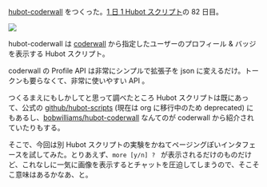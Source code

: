 [hubot-coderwall][gh:bouzuya/hubot-coderwall] をつくった。[1 日 1 Hubot スクリプト][hubot-script-per-day]の 82 日目。

![](http://img.f.hatena.ne.jp/images/fotolife/b/bouzuya/20141004/20141004071827.gif)

hubot-coderwall は [coderwall][] から指定したユーザーのプロフィール & バッジを表示する Hubot スクリプト。

coderwall の Profile API は非常にシンプルで拡張子を json に変えるだけ。トークンも要らなくて、非常に使いやすい API 。

つくるまえにもしかしてと思って調べたところ Hubot スクリプトは既にあって、公式の [github/hubot-scripts][gh:github/hubot-scripts] (現在は org に移行中のため deprecated) にもあるし、[bobwilliams/hubot-coderwall][gh:bobwilliams/hubot-coderwall] なんてのが coderwall から紹介されていたりもする。

そこで、今回は別 Hubot スクリプトの実験をかねてページングぽいインタフェースを試してみた。とりあえず、`more [y/n] ? ` が表示されるだけのものだけど、これなしに一気に画像を表示するとチャットを圧迫してしまうので、そこそこ意味はあるかなあ、と。

[coderwall]: https://coderwall.com
[gh:github/hubot-scripts]: https://github.com/github/hubot-scripts
[gh:bobwilliams/hubot-coderwall]: https://github.com/bobwilliams/hubot-coderwall
[gh:bouzuya/hubot-coderwall]: https://github.com/bouzuya/hubot-coderwall
[hubot-script-per-day]: https://blog.bouzuya.net/posts?tags=hubot-script-per-day
